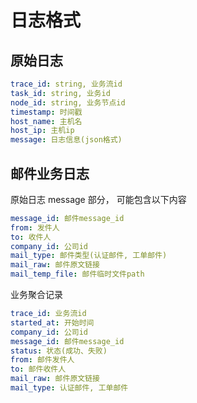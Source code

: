 # 日志格式

## 原始日志

```yaml
trace_id: string, 业务流id
task_id: string, 业务id
node_id: string, 业务节点id
timestamp: 时间戳
host_name: 主机名
host_ip: 主机ip
message: 日志信息(json格式)
```

## 邮件业务日志

原始日志 message 部分， 可能包含以下内容

```yaml
message_id: 邮件message_id
from: 发件人
to: 收件人
company_id: 公司id
mail_type: 邮件类型(认证邮件, 工单邮件)
mail_raw: 邮件原文链接
mail_temp_file: 邮件临时文件path
```

业务聚合记录

```yaml
trace_id: 业务流id
started_at: 开始时间
company_id: 公司id
message_id: 邮件message_id
status: 状态(成功、失败)
from: 邮件发件人
to: 邮件收件人
mail_raw: 邮件原文链接
mail_type: 认证邮件, 工单邮件
```
